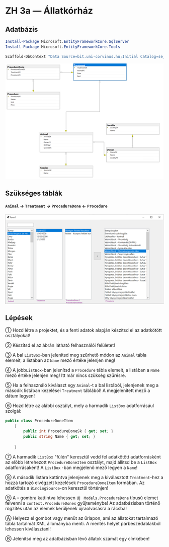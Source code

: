# ZH 3a — Állatkórház

## Adatbázis

```powershell
Install-Package Microsoft.EntityFrameworkCore.SqlServer
Install-Package Microsoft.EntityFrameworkCore.Tools
```

```powershell
Scaffold-DbContext "Data Source=bit.uni-corvinus.hu;Initial Catalog=se_pets;User ID=hallgato;Password=Password123;Encrypt=False;Trust Server Certificate=True" Microsoft.EntityFrameworkCore.SqlServer -OutputDir Models
```

![se_bikestore](se_pets.png)

## Szükséges táblák

#### `Animal` &rarr; `Treatment` &rarr; `ProcedureDone` &larr; `Procedure`



![image-20221108181437554](zh_allatkorhaz_ui.png)

## Lépések

① Hozd létre a projektet, és a fenti adatok alapján készítsd el az adatkötött osztályokat!

② Készítsd el az ábrán látható felhasználói felületet!

③ A bal `ListBox`-ban jelenítsd meg szűrhető módon az `Animal`  tábla elemeit, a listában az `Name` mező értéke jelenjen meg!

④ A jobb`ListBox`-ban jelenítsd a `Procedure` tábla elemeit, a listában a `Name` mező értéke jelenjen meg! Itt már nincs szükség szűrésre. 

⑤ Ha a felhasználó kiválaszt egy `Animal`-t a bal listából, jelenjenek meg a második listában kezelései `Treatment` táblából! A megjelenített mező a dátum legyen!

⑥ Hozd létre az alábbi osztályt, mely a harmadik `ListBox` adatforrásául szolgál:

``` csharp
public class ProcedureDoneItem
    {
        public int ProcedureDoneSk { get; set; }
        public string Name { get; set; }

    }
```

⑦ A harmadik `ListBox` "fülén" keresztül vedd fel adatkötött adatforrásként az előbb létrehezott `ProcedureDoneItem` osztályt, majd állítsd be a `ListBox` adatforrásaként! A `ListBox` -ban megjelenő mező legyen a `Name`!

⑧ A második listára kattintva jelenjenek meg a kiválasztott `Treatment`-hez a hozzá tartozó elvégzett kezelések `ProcedureDoneItem`  formában. Az adatkötés a `BindingSource`-on keresztül történjen!

⑨  A `+` gombra kattintva lehessen új ` Models.ProcedureDone` típusú elemet felvenni a `context.ProcedureDones` gyűjteménybe! Az adatbázisban történő rögzítés után az elemek kerüljenek újraolvasásra a rácsba!

Ⓐ Helyezz el gombot vagy menüt az űrlapon, ami az állatokat tartalmazó tábla tartalmát XML állományba menti. A mentés helyét párbeszédablakból lehessen kiválasztani!

Ⓑ Jelenítsd meg az adatbázisban lévő állatok számát egy címkében!















